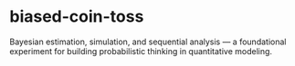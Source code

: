 # biased-coin-toss
Bayesian estimation, simulation, and sequential analysis — a foundational experiment for building probabilistic thinking in quantitative modeling.
